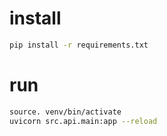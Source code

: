 # install

```bash
pip install -r requirements.txt
```

# run

```bash
source. venv/bin/activate
uvicorn src.api.main:app --reload
```